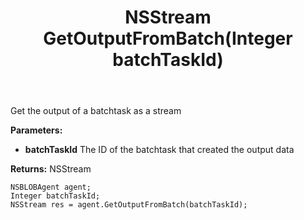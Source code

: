 ﻿---
uid: crmscript_ref_NSBLOBAgent_GetOutputFromBatch
title: NSStream GetOutputFromBatch(Integer batchTaskId)
intellisense: NSBLOBAgent.GetOutputFromBatch
keywords: NSBLOBAgent, GetOutputFromBatch
so.topic: reference
---

Get the output of a batchtask as a stream

**Parameters:**
 - **batchTaskId** The ID of the batchtask that created the output data

**Returns:** NSStream

```crmscript
NSBLOBAgent agent;
Integer batchTaskId;
NSStream res = agent.GetOutputFromBatch(batchTaskId);
```

